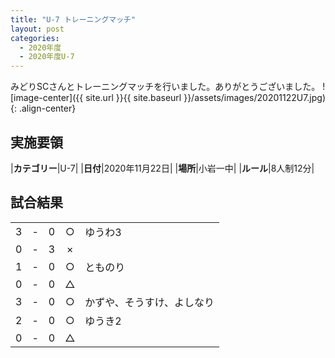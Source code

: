 ```yaml
---
title: "U-7 トレーニングマッチ"
layout: post
categories:
  - 2020年度
  - 2020年度U-7
---
```


みどりSCさんとトレーニングマッチを行いました。ありがとうございました。
![image-center]({{ site.url }}{{ site.baseurl }}/assets/images/20201122U7.jpg){: .align-center}

## 実施要領

|**カテゴリー**|U-7|
|**日付**|2020年11月22日|
|**場所**|小岩一中|
|**ルール**|8人制12分|

## 試合結果

|    |   |    |         |    |
|:--:|:-:|:--:|:--:|:--------|
|    3| - |   0|○|ゆうわ3|
|    0| - |   3|×||
|    1| - |   0|○|とものり|
|    0| - |   0|△||
|    3| - |   0|○|かずや、そうすけ、よしなり|
|    2| - |   0|○|ゆうき2|
|    0| - |   0|△||
